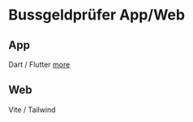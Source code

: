 # Bussgeldprüfer App/Web

## App
Dart / Flutter [more](./tree/main/app#readme)

## Web
Vite / Tailwind
